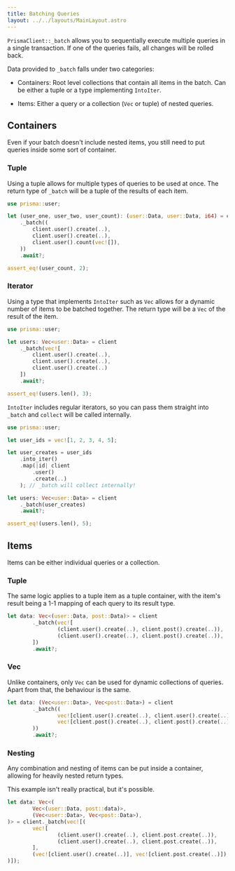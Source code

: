 ```yaml
---
title: Batching Queries
layout: ../../layouts/MainLayout.astro
---
```


`PrismaClient::_batch` allows you to sequentially execute multiple queries in a single transaction.
If one of the queries fails, all changes will be rolled back.

Data provided to `_batch` falls under two categories:

- Containers: Root level collections that contain all items in the batch.
Can be either a tuple or a type implementing `IntoIter`.

- Items: Either a query or a collection (`Vec` or tuple) of nested queries.

## Containers

Even if your batch doesn't include nested items,
you still need to put queries inside some sort of container.

### Tuple

Using a tuple allows for multiple types of queries to be used at once.
The return type of `_batch` will be a tuple of the results of each item.

```rust
use prisma::user;

let (user_one, user_two, user_count): (user::Data, user::Data, i64) = client
    ._batch((
        client.user().create(..),
        client.user().create(..),
        client.user().count(vec![]),
    ))
    .await?;

assert_eq!(user_count, 2);
```

### Iterator

Using a type that implements `IntoIter` such as `Vec` allows for
a dynamic number of items to be batched together.
The return type will be a `Vec` of the result of the item.

```rust
use prisma::user;

let users: Vec<user::Data> = client
    ._batch(vec![
        client.user().create(..),
        client.user().create(..),
        client.user().create(..)
    ])
    .await?;

assert_eq!(users.len(), 3);
```

`IntoIter` includes regular iterators,
so you can pass them straight into `_batch` and
`collect` will be called internally.

```rust
use prisma::user;

let user_ids = vec![1, 2, 3, 4, 5];

let user_creates = user_ids
    .into_iter()
    .map(|id| client
        .user()
        .create(..)
    ); // _batch will collect internally!

let users: Vec<user::Data> = client
    ._batch(user_creates)
    .await?;

assert_eq!(users.len(), 5);
```

## Items

Items can be either individual queries or a collection.

### Tuple

The same logic applies to a tuple item as a tuple container,
with the item's result being a 1-1 mapping of each query to its result type.

```rust
let data: Vec<(user::Data, post::Data)> = client
		._batch(vec![
				(client.user().create(..), client.post().create(..)),
				(client.user().create(..), client.post().create(..)),
		])
		.await?;
```

### Vec

Unlike containers, only `Vec` can be used for dynamic collections of queries.
Apart from that, the behaviour is the same.

```rust
let data: (Vec<user::Data>, Vec<post::Data>) = client
		._batch((
				vec![client.user().create(..), client.user().create(..)],
				vec![client.post().create(..), client.post().create(..)],
		))
		.await?;
```

### Nesting

Any combination and nesting of items can be put inside a container,
allowing for heavily nested return types.

This example isn't really practical, but it's possible.

```rust
let data: Vec<(
		Vec<(user::Data, post::data)>,
		(Vec<user::Data>, Vec<post::Data>),
)> = client._batch(vec![(
		vec![
				(client.user().create(..), client.post.create(..)),
				(client.user().create(..), client.post.create(..)),
		],
		(vec![client.user().create(..)], vec![client.post.create(..)]),
)]);
```
